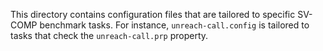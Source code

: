 This directory contains configuration files that are tailored to specific
SV-COMP benchmark tasks. For instance, `unreach-call.config` is tailored to
tasks that check the `unreach-call.prp` property.
